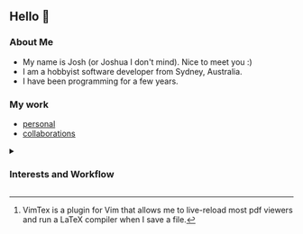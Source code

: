 ## Hello 👋

### About Me

 * My name is Josh (or Joshua I don't mind). Nice to meet you :)
 * I am a hobbyist software developer from Sydney, Australia.
 * I have been programming for a few years.

### My work
 * [personal](https://github.com/H4ppy-04?tab=repositories&q=&type=source&language=&sort=stargazers)
 * [collaborations](https://github.com/H4ppy-04?tab=repositories&q=&type=fork&language=&sort=stargazers)



 <details><summary><h3>Interests and Workflow</h3></summary>


## Intersts
 * [FOSS](https://freeopensourcesoftware.org//index.php/Main_Page)
 * Python and Rust
 * How the languages I use pertain to game development
 * Development libraries such as [Bevy](https://bevyengine.org) and [PyGame](https://pygame.org)
 * Computer history
 * CPU architecture and CPU history
 * [Linux](https://docs.kernel.org), [Unix](https://www.opengroup.org/membership/forums/platform/unix) and [NixOS](https://nixos.org)

### My Workflow

 * Machine: [Acer Swift Go](https://www.acer.com/au-en/laptops/swift/swift-go/pdp/NX.KSGSA.004)
 * Primary OS: [Linux Mint](https://linuxmint.com)
 * Secondary machine(s): [Spin V](https://www.acer.com/ee-en/laptops/spin/spin-5-intel) x2 (used as servers running NixOS & Mint)
 * Editor: Neovim inside a [Tmux](https://github.com/tmux/tmux/wiki) session and tmux is managed with tmuxinator.
 * Mail: [Neomutt](https://neomutt.org/), with my emails stored locally over SSH.
 * File indexing: FZF
 * Browser: Firefox with [UBlock Origin](https://addons.mozilla.org/en-US/firefox/addon/ublock-origin/) and [Dark Reader](https://addons.mozilla.org/en-US/firefox/addon/darkreader/), and Vimium make an awesome combo.
 * For viewing PDF's I use [Zathura](https://pwmt.org/projects/zathura/).
 * For academic writing and note taking I use a combination of [LaTeX](https://www.latex-project.org/) for typesetting and VimTex[^4] for live reloading Zathura.
 * Podcasts: I mainly just use [RhythmBox](http://www.rhythmbox.org/) for listening to podcasts and radio over SSH since that's the default audio player that comes with Mint.
 * Music: cmus hasn't let me down yet. mpd and mpc have been my goto combo in the past, but right now cmus is the program I'm using.
 * Audio: I route audio through a [Focusrite](https://focusrite.com/products/scarlett-solo-3rd-gen) interface and into [ATH MX50](https://www.audio-technica.com/en-au/ath-m50x) headphones.

[^4]: VimTex is a plugin for Vim that allows me to live-reload most pdf viewers and run a LaTeX compiler when I save a file.

---

Note: Apologies that this page looks like a wikapedia article; I'm trying to reduce the amount of link spam.


</details>
